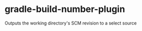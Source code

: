 gradle-build-number-plugin
==========================

Outputs the working directory's SCM revision to a select source